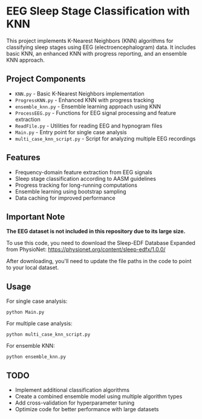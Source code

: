 # EEG Sleep Stage Classification with KNN

This project implements K-Nearest Neighbors (KNN) algorithms for classifying sleep stages using EEG (electroencephalogram) data. It includes basic KNN, an enhanced KNN with progress reporting, and an ensemble KNN approach.

## Project Components

- `KNN.py` - Basic K-Nearest Neighbors implementation
- `ProgressKNN.py` - Enhanced KNN with progress tracking
- `ensemble_knn.py` - Ensemble learning approach using KNN
- `ProcessEEG.py` - Functions for EEG signal processing and feature extraction
- `ReadFile.py` - Utilities for reading EEG and hypnogram files
- `Main.py` - Entry point for single case analysis
- `multi_case_knn_script.py` - Script for analyzing multiple EEG recordings

## Features

- Frequency-domain feature extraction from EEG signals
- Sleep stage classification according to AASM guidelines
- Progress tracking for long-running computations
- Ensemble learning using bootstrap sampling
- Data caching for improved performance

## Important Note

**The EEG dataset is not included in this repository due to its large size.**

To use this code, you need to download the Sleep-EDF Database Expanded from PhysioNet:
https://physionet.org/content/sleep-edfx/1.0.0/

After downloading, you'll need to update the file paths in the code to point to your local dataset.

## Usage

For single case analysis:
```
python Main.py
```

For multiple case analysis:
```
python multi_case_knn_script.py
```

For ensemble KNN:
```
python ensemble_knn.py
```

## TODO

- Implement additional classification algorithms
- Create a combined ensemble model using multiple algorithm types
- Add cross-validation for hyperparameter tuning
- Optimize code for better performance with large datasets


